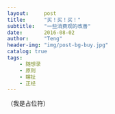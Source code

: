 ```yaml
---
layout:     post
title:      "买！买！买！"
subtitle:   "一些消费观的改善"
date:       2016-08-02
author:     "Teng"
header-img: "img/post-bg-buy.jpg"
catalog: true
tags:
    - 随想录
    - 原则
    - 瞎扯
    - 正经
---
```

（我是占位符）
